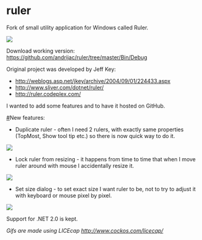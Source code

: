 ruler
=====

Fork of small utility application for Windows called Ruler.

<img src="https://github.com/andrijac/ruler/raw/master/img/ruler.gif">

Download working version:
https://github.com/andrijac/ruler/tree/master/Bin/Debug

Original project was developed by Jeff Key:

- http://weblogs.asp.net/jkey/archive/2004/09/01/224433.aspx
- http://www.sliver.com/dotnet/ruler/
- http://ruler.codeplex.com/

I wanted to add some features and to have it hosted on GitHub.

<a name="newfeatures" href="#newfeatures">#</a>New features:

- Duplicate ruler - often I need 2 rulers, with exactly same properties (TopMost, Show tool tip etc.) so there is now quick way to do it.

<img src="https://github.com/andrijac/ruler/raw/master/img/duplicate.gif">

- Lock ruler from resizing - it happens from time to time that when I move ruler around with mouse I accidentally resize it.

<img src="https://github.com/andrijac/ruler/raw/master/img/lock.gif">

- Set size dialog - to set exact size I want ruler to be, not to try to adjust it with keyboard or mouse pixel by pixel.

<img src="https://github.com/andrijac/ruler/raw/master/img/setsize.gif">

Support for .NET 2.0 is kept.

*Gifs are made using LICEcap http://www.cockos.com/licecap/*